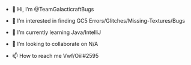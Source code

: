 - 👋 Hi, I’m @TeamGalacticraftBugs


- 👀 I’m interested in finding GC5 Errors/Glitches/Missing-Textures/Bugs


- 🌱 I’m currently learning Java/IntelliJ


- 💞️ I’m looking to collaborate on N/A


- 📫 How to reach me Vwf/Oiil#2595
